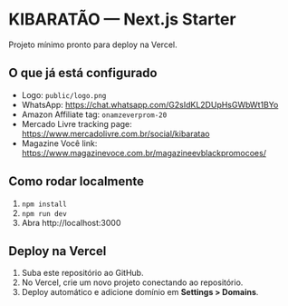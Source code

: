 # KIBARATÃO — Next.js Starter

Projeto mínimo pronto para deploy na Vercel.

## O que já está configurado
- Logo: `public/logo.png`
- WhatsApp: https://chat.whatsapp.com/G2sIdKL2DUpHsGWbWt1BYo
- Amazon Affiliate tag: `onamzeverprom-20`
- Mercado Livre tracking page: https://www.mercadolivre.com.br/social/kibaratao
- Magazine Você link: https://www.magazinevoce.com.br/magazineevblackpromocoes/

## Como rodar localmente
1. `npm install`
2. `npm run dev`
3. Abra http://localhost:3000

## Deploy na Vercel
1. Suba este repositório ao GitHub.
2. No Vercel, crie um novo projeto conectando ao repositório.
3. Deploy automático e adicione domínio em **Settings > Domains**.

